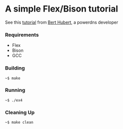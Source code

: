 # A simple Flex/Bison tutorial

See this [tutorial](http://ds9a.nl/lex-yacc/cvs/lex-yacc-howto.html) from [Bert Hubert](mailto:bert@powerdns.com), a powerdns developer

### Requirements

* Flex
* Bison
* GCC

### Building


    ~$ make


### Running


    ~$ ./ex4


### Cleaning Up

    ~$ make clean


